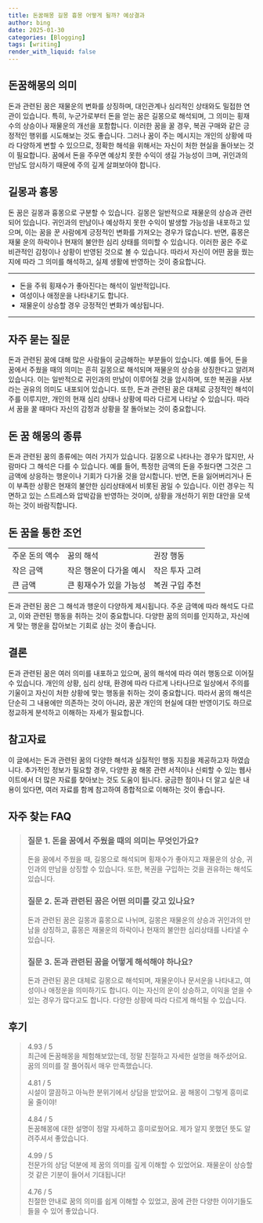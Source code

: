 ```yaml
---
title: 돈꿈해몽 길몽 흉몽 어떻게 될까? 예상결과
author: bing
date: 2025-01-30
categories: [Blogging]
tags: [writing]
render_with_liquid: false
---
```



<h2 id='돈꿈해몽의의미'>돈꿈해몽의 의미</h2>

<p>돈과 관련된 꿈은 재물운의 변화를 상징하며, 대인관계나 심리적인 상태와도 밀접한 연관이 있습니다. 특히, 누군가로부터 돈을 얻는 꿈은 길몽으로 해석되며, 그 의미는 횡재수의 상승이나 재물운의 개선을 포함합니다. 이러한 꿈을 꿀 경우, 복권 구매와 같은 긍정적인 행위를 시도해보는 것도 좋습니다. 그러나 꿈이 주는 메시지는 개인의 상황에 따라 다양하게 변할 수 있으므로, 정확한 해석을 위해서는 자신이 처한 현실을 돌아보는 것이 필요합니다. 꿈에서 돈을 주우면 예상치 못한 수익이 생길 가능성이 크며, 귀인과의 만남도 암시하기 때문에 주의 깊게 살펴보아야 합니다.</p>

<h2 id='길몽과흉몽'>길몽과 흉몽</h2>

<p>돈 꿈은 길몽과 흉몽으로 구분할 수 있습니다. 길몽은 일반적으로 재물운의 상승과 관련되어 있습니다. 귀인과의 만남이나 예상하지 못한 수익이 발생할 가능성을 내포하고 있으며, 이는 꿈을 꾼 사람에게 긍정적인 변화를 가져오는 경우가 많습니다. 반면, 흉몽은 재물 운의 하락이나 현재의 불안한 심리 상태를 의미할 수 있습니다. 이러한 꿈은 주로 비관적인 감정이나 상황이 반영된 것으로 볼 수 있습니다. 따라서 자신이 어떤 꿈을 꿨는지에 따라 그 의미를 해석하고, 실제 생활에 반영하는 것이 중요합니다.</p>

<hr />

<ul>
    <li>돈을 주워 횡재수가 좋아진다는 해석이 일반적입니다.</li>
    <li>여성이나 애정운을 나타내기도 합니다.</li>
    <li>재물운이 상승할 경우 긍정적인 변화가 예상됩니다.</li>
</ul>

<hr />

<h2 id='자주묻는질문'>자주 묻는 질문</h2>

<p>돈과 관련된 꿈에 대해 많은 사람들이 궁금해하는 부분들이 있습니다. 예를 들어, 돈을 꿈에서 주웠을 때의 의미는 흔히 길몽으로 해석되며 재물운의 상승을 상징한다고 알려져 있습니다. 이는 일반적으로 귀인과의 만남이 이루어질 것을 암시하며, 또한 복권을 사보라는 권유의 의미도 내포되어 있습니다. 또한, 돈과 관련된 꿈은 대체로 긍정적인 해석이 주를 이루지만, 개인의 현재 심리 상태나 상황에 따라 다르게 나타날 수 있습니다. 따라서 꿈을 꿀 때마다 자신의 감정과 상황을 잘 돌아보는 것이 중요합니다.</p>

<h2 id='돈꿈해몽상세'>돈 꿈 해몽의 종류</h2>

<p>돈과 관련된 꿈의 종류에는 여러 가지가 있습니다. 길몽으로 나타나는 경우가 많지만, 사람마다 그 해석은 다를 수 있습니다. 예를 들어, 특정한 금액의 돈을 주웠다면 그것은 그 금액에 상응하는 행운이나 기회가 다가올 것을 암시합니다. 반면, 돈을 잃어버리거나 돈이 부족한 상황은 현재의 불안한 심리상태에서 비롯된 꿈일 수 있습니다. 이런 경우는 직면하고 있는 스트레스와 압박감을 반영하는 것이며, 상황을 개선하기 위한 대안을 모색하는 것이 바람직합니다.</p>

<h2 id='돈꿈을통한조언'>돈 꿈을 통한 조언</h2>

<table>
    <tr>
        <td>주운 돈의 액수</td>
        <td>꿈의 해석</td>
        <td>권장 행동</td>
    </tr>
    <tr>
        <td>작은 금액</td>
        <td>작은 행운이 다가올 예시</td>
        <td>작은 투자 고려</td>
    </tr>
    <tr>
        <td>큰 금액</td>
        <td>큰 횡재수가 있을 가능성</td>
        <td>복권 구입 추천</td>
    </tr>
</table>

<p>돈과 관련된 꿈은 그 해석과 행운이 다양하게 제시됩니다. 주운 금액에 따라 해석도 다르고, 이와 관련된 행동을 취하는 것이 중요합니다. 다양한 꿈의 의미를 인지하고, 자신에게 맞는 행운을 잡아보는 기회로 삼는 것이 좋습니다.</p>

<h2 id='결론'>결론</h2>

<p>돈과 관련된 꿈은 여러 의미를 내포하고 있으며, 꿈의 해석에 따라 여러 행동으로 이어질 수 있습니다. 개인의 상황, 심리 상태, 환경에 따라 다르게 나타나므로 일상에서 주의를 기울이고 자신이 처한 상황에 맞는 행동을 취하는 것이 중요합니다. 따라서 꿈의 해석은 단순히 그 내용에만 의존하는 것이 아니라, 꿈꾼 개인의 현실에 대한 반영이기도 하므로 정교하게 분석하고 이해하는 자세가 필요합니다.</p>

<h2 id='참고자료'>참고자료</h2>

<p>이 글에서는 돈과 관련된 꿈의 다양한 해석과 실질적인 행동 지침을 제공하고자 하였습니다. 추가적인 정보가 필요할 경우, 다양한 꿈 해몽 관련 서적이나 신뢰할 수 있는 웹사이트에서 더 많은 자료를 찾아보는 것도 도움이 됩니다. 궁금한 점이나 더 알고 싶은 내용이 있다면, 여러 자료를 함께 참고하여 종합적으로 이해하는 것이 좋습니다.</p>


<h2 id='자주_찾는_FAQ'>자주 찾는 FAQ</h2>
<div itemscope="" itemtype="https://schema.org/FAQPage"> 
<blockquote> 
<div itemscope="" itemprop="mainEntity" itemtype="https://schema.org/Question"> 
<h3 itemprop="name">질문 1. 돈을 꿈에서 주웠을 때의 의미는 무엇인가요?</h3> 
<div itemscope="" itemprop="acceptedAnswer" itemtype="https://schema.org/Answer"> 
<span itemprop="text"> 
<p>돈을 꿈에서 주웠을 때, 길몽으로 해석되며 횡재수가 좋아지고 재물운의 상승, 귀인과의 만남을 상징할 수 있습니다. 또한, 복권을 구입하는 것을 권유하는 해석도 있습니다.</p> 
</span> 
</div> 
</div> 
<div itemscope="" itemprop="mainEntity" itemtype="https://schema.org/Question"> 
<h3 itemprop="name">질문 2. 돈과 관련된 꿈은 어떤 의미를 갖고 있나요?</h3> 
<div itemscope="" itemprop="acceptedAnswer" itemtype="https://schema.org/Answer"> 
<span itemprop="text"> 
<p>돈과 관련된 꿈은 길몽과 흉몽으로 나뉘며, 길몽은 재물운의 상승과 귀인과의 만남을 상징하고, 흉몽은 재물운의 하락이나 현재의 불안한 심리상태를 나타낼 수 있습니다.</p> 
</span> 
</div> 
</div> 
<div itemscope="" itemprop="mainEntity" itemtype="https://schema.org/Question"> 
<h3 itemprop="name">질문 3. 돈과 관련된 꿈을 어떻게 해석해야 하나요?</h3> 
<div itemscope="" itemprop="acceptedAnswer" itemtype="https://schema.org/Answer"> 
<span itemprop="text"> 
<p>돈과 관련된 꿈은 대체로 길몽으로 해석되며, 재물운이나 문서운을 나타내고, 여성이나 애정운을 의미하기도 합니다. 이는 자신의 운이 상승하고, 이익을 얻을 수 있는 경우가 많다고도 합니다. 다양한 상황에 따라 다르게 해석될 수 있습니다.</p> 
</span> 
</div> 
</div> 
</blockquote> 
</div>
<h2 id='후기'>후기</h2>
<div itemscope itemtype="https://schema.org/Product">
  <blockquote>
  <div itemprop="review" itemscope itemtype="https://schema.org/Review">
      <div itemprop="reviewRating" itemscope itemtype="https://schema.org/Rating"> <span itemprop="ratingValue">4.93</span> / <span itemprop="bestRating">5</span> </div>
      <span itemprop="reviewBody">최근에 돈꿈해몽을 체험해보았는데, 정말 친절하고 자세한 설명을 해주셨어요. 꿈의 의미를 잘 풀어줘서 매우 만족했습니다.</span>
  </div>
  <br>
  <div itemprop="review" itemscope itemtype="https://schema.org/Review">
      <div itemprop="reviewRating" itemscope itemtype="https://schema.org/Rating"> <span itemprop="ratingValue">4.81</span> / <span itemprop="bestRating">5</span> </div>
      <span itemprop="reviewBody">시설이 깔끔하고 아늑한 분위기에서 상담을 받았어요. 꿈 해몽이 그렇게 흥미로울 줄이야!</span>
  </div>
  <br>
  <div itemprop="review" itemscope itemtype="https://schema.org/Review">
      <div itemprop="reviewRating" itemscope itemtype="https://schema.org/Rating"> <span itemprop="ratingValue">4.84</span> / <span itemprop="bestRating">5</span> </div>
      <span itemprop="reviewBody">돈꿈해몽에 대한 설명이 정말 자세하고 흥미로웠어요. 제가 알지 못했던 뜻도 알려주셔서 좋았습니다.</span>
  </div>
  <br>
  <div itemprop="review" itemscope itemtype="https://schema.org/Review">
      <div itemprop="reviewRating" itemscope itemtype="https://schema.org/Rating"> <span itemprop="ratingValue">4.99</span> / <span itemprop="bestRating">5</span> </div>
      <span itemprop="reviewBody">전문가의 상담 덕분에 제 꿈의 의미를 깊게 이해할 수 있었어요. 재물운이 상승할 것 같은 기분이 들어서 기대됩니다!</span>
  </div>
  <br>
  <div itemprop="review" itemscope itemtype="https://schema.org/Review">
      <div itemprop="reviewRating" itemscope itemtype="https://schema.org/Rating"> <span itemprop="ratingValue">4.76</span> / <span itemprop="bestRating">5</span> </div>
      <span itemprop="reviewBody">친절한 안내로 꿈의 의미를 쉽게 이해할 수 있었고, 꿈에 관한 다양한 이야기들도 들을 수 있어 좋았습니다.</span>
  </div>
  </blockquote>
</div>
